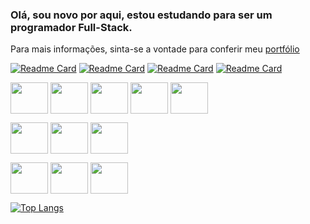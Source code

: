 
<h3>Olá, sou novo por aqui, estou estudando para ser um programador Full-Stack.</h3>

<p>Para mais informações, sinta-se a vontade para conferir meu <a href="https://leomartinez013.github.io/Portfolio/" target="_blank">portfólio</a></p>

[![Readme Card](https://github-readme-stats.vercel.app/api/pin/?username=LeoMartinez013&repo=Jogo_da_Velha_Vuejs&show_owner=false)](https://github.com/LeoMartinez013/jogodavelha-vue)
[![Readme Card](https://github-readme-stats.vercel.app/api/pin/?username=LeoMartinez013&repo=Cronometro&show_owner=false)](https://github.com/LeoMartinez013/Cronometro)
[![Readme Card](https://github-readme-stats.vercel.app/api/pin/?username=LeoMartinez013&repo=Lanchonete&show_owner=false)](https://github.com/LeoMartinez013/Lanchonete)
[![Readme Card](https://github-readme-stats.vercel.app/api/pin/?username=LeoMartinez013&repo=Gerenciamento-de-Processos&show_owner=false)](https://github.com/LeoMartinez013/Gerenciamento-de-Processos)

<img align="center" height="50" width="60" src="https://cdn.jsdelivr.net/gh/devicons/devicon/icons/javascript/javascript-original.svg"/> <img align="center" height="50" width="60" src="https://cdn.jsdelivr.net/gh/devicons/devicon/icons/php/php-original.svg"/> <img align="center" height="50" width="60" src="https://cdn.jsdelivr.net/gh/devicons/devicon/icons/mysql/mysql-original-wordmark.svg"/> <img align="center" height="50" width="60" src="https://cdn.jsdelivr.net/gh/devicons/devicon/icons/vuejs/vuejs-original.svg"/> <img align="center" height="50" width="60" src="https://cdn.jsdelivr.net/gh/devicons/devicon/icons/c/c-original.svg"/>

<img align="center" height="50" width="60" src="https://cdn.jsdelivr.net/gh/devicons/devicon/icons/bash/bash-original.svg"/> <img align="center" height="50" width="60" src="https://cdn.jsdelivr.net/gh/devicons/devicon/icons/css3/css3-original-wordmark.svg"/> <img align="center" height="50" width="60" src="https://cdn.jsdelivr.net/gh/devicons/devicon/icons/html5/html5-original-wordmark.svg"/> 

<img align="center" height="50" width="60" src="https://cdn.jsdelivr.net/gh/devicons/devicon/icons/figma/figma-original.svg" /> <img align="center" height="50" width="60" src="https://cdn.jsdelivr.net/gh/devicons/devicon/icons/git/git-original.svg"/> <img align="center" height="50" width="60" src="https://cdn.jsdelivr.net/gh/devicons/devicon/icons/vscode/vscode-original.svg"/>

[![Top Langs](https://github-readme-stats.vercel.app/api/top-langs/?username=LeoMartinez013&layout=compact)](https://github.com/LeoMartinez013/github-readme-stats)



